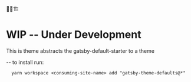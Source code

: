 🚨🚧🏗

# WIP -- Under Development

This is theme abstracts the gatsby-default-starter to a theme

-- to install run:

```shell
  yarn workspace <consuming-site-name> add "gatsby-theme-defaults@*"
```
